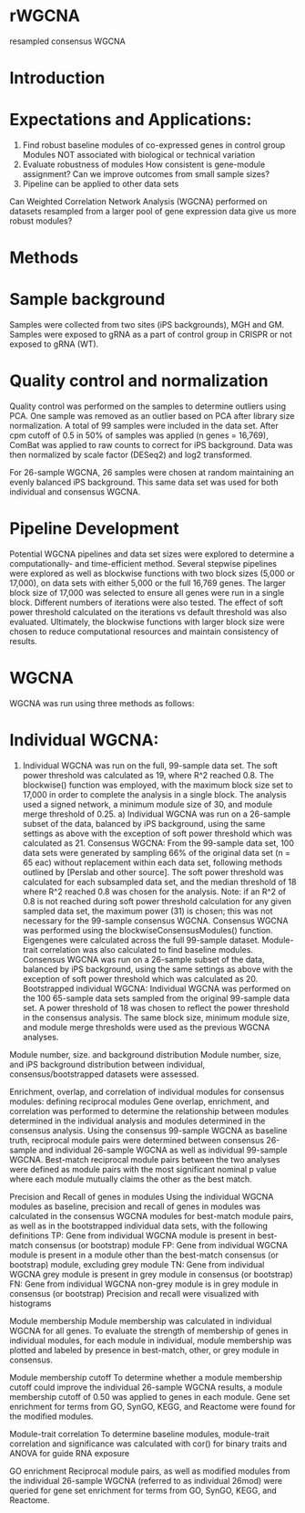 # rWGCNA
resampled consensus WGCNA

# Introduction
# Expectations and Applications:
1) Find robust baseline modules of co-expressed genes in control group
   Modules NOT associated with biological or technical variation
2) Evaluate robustness of modules
   How consistent is gene-module assignment?
   Can we improve outcomes from small sample sizes?
3) Pipeline can be applied to other data sets

Can Weighted Correlation Network Analysis (WGCNA) performed on datasets resampled from a larger pool of gene expression data give us more robust modules?

# Methods
# Sample background
Samples were collected from two sites (iPS backgrounds), MGH and GM. Samples were exposed to gRNA as a part of control group in CRISPR or not exposed to gRNA (WT).

# Quality control and normalization
Quality control was performed on the samples to determine outliers using PCA. One sample was removed as an outlier based on PCA after library size normalization. A total of 99 samples were included in the data set. After cpm cutoff of 0.5 in 50% of samples was applied (n genes = 16,769), ComBat was applied to raw counts to correct for iPS background. Data was then normalized by scale factor (DESeq2) and log2 transformed.

For 26-sample WGCNA, 26 samples were chosen at random maintaining an evenly balanced iPS background. This same data set was used for both individual and consensus WGCNA.

# Pipeline Development
Potential WGCNA pipelines and data set sizes were explored to determine a computationally- and time-efficient method. Several stepwise pipelines were explored as well as blockwise functions with two block sizes (5,000 or 17,000), on data sets with either 5,000 or the full 16,769 genes. The larger block size of 17,000 was selected to ensure all genes were run in a single block. Different numbers of iterations were also tested. The effect of soft power threshold calculated on the iterations vs default threshold was also evaluated. Ultimately, the blockwise functions with larger block size were chosen to reduce computational resources and maintain consistency of results.

# WGCNA
WGCNA was run using three methods as follows:
# Individual WGCNA: 
1) Individual WGCNA was run on the full, 99-sample data set. The soft power threshold was calculated as 19, where R^2 reached 0.8. The blockwise() function was employed, with the maximum block size set to 17,000 in order to complete the analysis in a single block. The analysis used a signed network, a minimum module size of 30, and module merge threshold of 0.25. 
   a) Individual WGCNA was run on a 26-sample subset of the data, balanced by iPS background, using the same settings as above with the exception of soft power threshold which was calculated as 21.
Consensus WGCNA:
From the 99-sample data set, 100 data sets were generated by sampling 66% of the original data set (n = 65 eac) without replacement within each data set, following methods outlined by [Perslab and other source]. The soft power threshold was calculated for each subsampled data set, and the median threshold of 18 where R^2 reached 0.8 was chosen for the analysis. Note: if an R^2 of 0.8 is not reached during soft power threshold calculation for any given sampled data set, the maximum power (31) is chosen; this was not necessary for the 99-sample consensus WGCNA. Consensus WGCNA was performed using the blockwiseConsensusModules() function. Eigengenes were calculated across the full 99-sample dataset. Module-trait correlation was also calculated to find baseline modules.
Consensus WGCNA was run on a 26-sample subset of the data, balanced by iPS background, using the same settings as above with the exception of soft power threshold which was calculated as 20.
Bootstrapped individual WGCNA:
Individual WGCNA was performed on the 100 65-sample data sets sampled from the original 99-sample data set. A power threshold of 18 was chosen to reflect the power threshold in the consensus analysis. The same block size, minimum module size, and module merge thresholds were used as the previous WGCNA analyses.

Module number, size. and background distribution
Module number, size, and iPS background distribution between individual, consensus/bootstrapped datasets were assessed.

Enrichment, overlap, and correlation of individual modules for consensus modules: defining reciprocal modules
Gene overlap, enrichment, and correlation was performed to determine the relationship between modules determined in the individual analysis and modules determined in the consensus analysis. Using the consensus 99-sample WGCNA as baseline truth, reciprocal module pairs were determined between consensus 26-sample and individual 26-sample WGCNA as well as individual 99-sample WGCNA. Best-match reciprocal module pairs between the two analyses were defined as module pairs with the most significant nominal p value where each module mutually claims the other as the best match.

Precision and Recall of genes in modules
Using the individual WGCNA modules as baseline, precision and recall of genes in modules was calculated in the consensus WGCNA modules for best-match module pairs, as well as in the bootstrapped individual data sets, with the following definitions
TP: Gene from individual WGCNA module is present in best-match consensus (or bootstrap) module
FP: Gene from individual WGCNA module is present in a module other than the best-match consensus (or bootstrap) module, excluding grey module
TN: Gene from individual WGCNA grey module is present in grey module in consensus (or bootstrap)
FN: Gene from individual WGCNA non-grey module is in grey module in consensus (or bootstrap)
Precision and recall were visualized with histograms

Module membership
Module membership was calculated in individual WGCNA for all genes. To evaluate the strength of membership of genes in individual modules, for each module in individual, module membership was plotted and labeled by presence in best-match, other, or grey module in consensus. 

Module membership cutoff
To determine whether a module membership cutoff could improve the individual 26-sample WGCNA results, a module membership cutoff of 0.50 was applied to genes in each module.  Gene set enrichment for terms from GO, SynGO, KEGG, and Reactome were found for the modified modules.

Module-trait correlation
To determine baseline modules, module-trait correlation and significance was calculated with cor() for binary traits and ANOVA for guide RNA exposure

GO enrichment
Reciprocal module pairs, as well as modified modules from the individual 26-sample WGCNA (referred to as individual 26mod) were queried for gene set enrichment for terms from GO, SynGO, KEGG, and Reactome.
